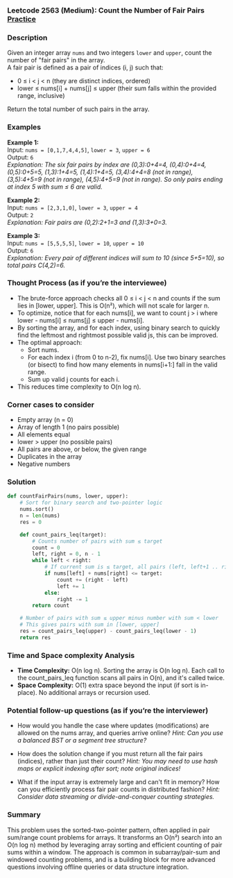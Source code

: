 ### Leetcode 2563 (Medium): Count the Number of Fair Pairs [Practice](https://leetcode.com/problems/count-the-number-of-fair-pairs)

### Description  
Given an integer array `nums` and two integers `lower` and `upper`, count the number of "fair pairs" in the array.  
A fair pair is defined as a pair of indices (i, j) such that:
- 0 ≤ i < j < n (they are distinct indices, ordered)
- lower ≤ nums[i] + nums[j] ≤ upper (their sum falls within the provided range, inclusive)

Return the total number of such pairs in the array.

### Examples  

**Example 1:**  
Input: `nums = [0,1,7,4,4,5]`, `lower = 3`, `upper = 6`  
Output: `6`  
*Explanation: The six fair pairs by index are (0,3):0+4=4, (0,4):0+4=4, (0,5):0+5=5, (1,3):1+4=5, (1,4):1+4=5, (3,4):4+4=8 (not in range), (3,5):4+5=9 (not in range), (4,5):4+5=9 (not in range). So only pairs ending at index 5 with sum ≤ 6 are valid.*

**Example 2:**  
Input: `nums = [2,3,1,0]`, `lower = 3`, `upper = 4`  
Output: `2`  
*Explanation: Fair pairs are (0,2):2+1=3 and (1,3):3+0=3.*

**Example 3:**  
Input: `nums = [5,5,5,5]`, `lower = 10`, `upper = 10`  
Output: `6`  
*Explanation: Every pair of different indices will sum to 10 (since 5+5=10), so total pairs C(4,2)=6.*

### Thought Process (as if you’re the interviewee)  
- The brute-force approach checks all 0 ≤ i < j < n and counts if the sum lies in [lower, upper]. This is O(n²), which will not scale for larger n.
- To optimize, notice that for each nums[i], we want to count j > i where lower - nums[i] ≤ nums[j] ≤ upper - nums[i].
- By sorting the array, and for each index, using binary search to quickly find the leftmost and rightmost possible valid js, this can be improved.
- The optimal approach:
  - Sort nums.
  - For each index i (from 0 to n-2), fix nums[i]. Use two binary searches (or bisect) to find how many elements in nums[i+1:] fall in the valid range.
  - Sum up valid j counts for each i.
- This reduces time complexity to O(n log n).

### Corner cases to consider  
- Empty array (n = 0)
- Array of length 1 (no pairs possible)
- All elements equal
- lower > upper (no possible pairs)
- All pairs are above, or below, the given range
- Duplicates in the array
- Negative numbers

### Solution

```python
def countFairPairs(nums, lower, upper):
    # Sort for binary search and two-pointer logic
    nums.sort()
    n = len(nums)
    res = 0

    def count_pairs_leq(target):
        # Counts number of pairs with sum ≤ target
        count = 0
        left, right = 0, n - 1
        while left < right:
            # If current sum is ≤ target, all pairs (left, left+1 .. right) are valid
            if nums[left] + nums[right] <= target:
                count += (right - left)
                left += 1
            else:
                right -= 1
        return count

    # Number of pairs with sum ≤ upper minus number with sum < lower
    # This gives pairs with sum in [lower, upper]
    res = count_pairs_leq(upper) - count_pairs_leq(lower - 1)
    return res
```

### Time and Space complexity Analysis  

- **Time Complexity:** O(n log n). Sorting the array is O(n log n). Each call to the count_pairs_leq function scans all pairs in O(n), and it's called twice.
- **Space Complexity:** O(1) extra space beyond the input (if sort is in-place). No additional arrays or recursion used.

### Potential follow-up questions (as if you’re the interviewer)  

- How would you handle the case where updates (modifications) are allowed on the nums array, and queries arrive online?
  *Hint: Can you use a balanced BST or a segment tree structure?*

- How does the solution change if you must return all the fair pairs (indices), rather than just their count?
  *Hint: You may need to use hash maps or explicit indexing after sort; note original indices!*

- What if the input array is extremely large and can't fit in memory? How can you efficiently process fair pair counts in distributed fashion?
  *Hint: Consider data streaming or divide-and-conquer counting strategies.*

### Summary
This problem uses the sorted-two-pointer pattern, often applied in pair sum/range count problems for arrays. It transforms an O(n²) search into an O(n log n) method by leveraging array sorting and efficient counting of pair sums within a window. The approach is common in subarray/pair-sum and windowed counting problems, and is a building block for more advanced questions involving offline queries or data structure integration.